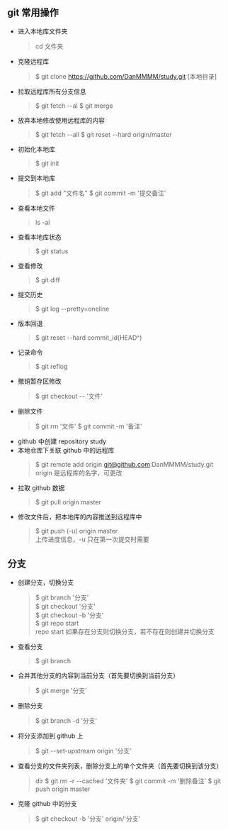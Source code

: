 ## git 常用操作

- 进入本地库文件夹
  > cd 文件夹
- 克隆远程库
  > \$ git clone https://github.com/DanMMMM/study.git [本地目录]
- 拉取远程库所有分支信息
  > $ git fetch --al
  >$ git merge
- 放弃本地修改使用远程库的内容
  > $ git fetch --all
  >$ git reset --hard origin/master
- 初始化本地库
  > \$ git init
- 提交到本地库
  > $ git add "文件名"
  >$ git commit -m '提交备注'
- 查看本地文件
  > ls -al
- 查看本地库状态
  > \$ git status
- 查看修改
  > \$ git diff
- 提交历史
  > \$ git log --pretty=oneline
- 版本回退
  > \$ git reset --hard commit_id(HEAD^)
- 记录命令
  > \$ git reflog
- 撤销暂存区修改
  > \$ git checkout -- '文件'
- 删除文件
  > $ git rm '文件'
  >$ git commit -m '备注'
- github 中创建 repository study
- 本地仓库下关联 github 中的远程库
  > \$ git remote add origin git@github.com:DanMMMM/study.git  
  > origin 是远程库的名字，可更改
- 拉取 github 数据
  > \$ git pull origin master
- 修改文件后，把本地库的内容推送到远程库中
  > \$ git push (-u) origin master  
  > 上传进度信息，-u 只在第一次提交时需要

## 分支

- 创建分支，切换分支
  > $ git branch '分支'  
  >$ git checkout '分支'  
  > $ git checkout -b '分支'   
  >$ git repo start  
  > repo start 如果存在分支则切换分支，若不存在则创建并切换分支
- 查看分支
  > \$ git branch
- 合并其他分支的内容到当前分支（首先要切换到当前分支）
  > \$ git merge '分支'
- 删除分支
  > \$ git branch -d '分支'
- 将分支添加到 github 上
  > \$ git --set-upstream origin '分支'
- 查看分支的文件夹列表，删除分支上的单个文件夹（首先要切换到该分支）
  > dir
  > $ git rm -r --cached '文件夹'
  >$ git commit -m '删除备注'
  > \$ git push origin master
- 克隆 github 中的分支
  > \$ git checkout -b '分支' origin/'分支'
